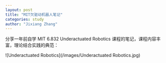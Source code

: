 ```yaml
---
layout: post
title: "MIT欠驱动机器人笔记"
categories: study
author: "Jixiang Zhang"
---
```


分享一年前自学 MIT 6.832 Underactuated Robotics 课程的笔记，课程内容丰富，理论结合实践的典范：

![Underactuated Robotics](/images/Underactuated Robotics.jpg)
